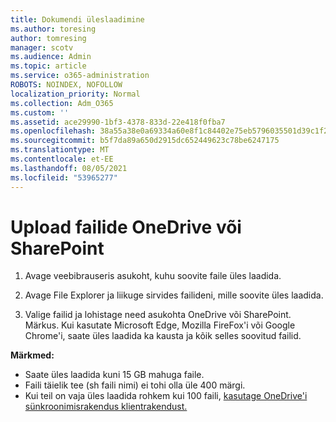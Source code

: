 ```yaml
---
title: Dokumendi üleslaadimine
ms.author: toresing
author: tomresing
manager: scotv
ms.audience: Admin
ms.topic: article
ms.service: o365-administration
ROBOTS: NOINDEX, NOFOLLOW
localization_priority: Normal
ms.collection: Adm_O365
ms.custom: ''
ms.assetid: ace29990-1bf3-4378-833d-22e418f0fba7
ms.openlocfilehash: 38a55a38e0a69334a60e8f1c84402e75eb5796035501d39c1f217fe194dae432
ms.sourcegitcommit: b5f7da89a650d2915dc652449623c78be6247175
ms.translationtype: MT
ms.contentlocale: et-EE
ms.lasthandoff: 08/05/2021
ms.locfileid: "53965277"
---
```

# <a name="upload-files-to-onedrive-or-sharepoint"></a>Upload failide OneDrive või SharePoint

1. Avage veebibrauseris asukoht, kuhu soovite faile üles laadida.
    
2. Avage File Explorer ja liikuge sirvides failideni, mille soovite üles laadida.
    
3. Valige failid ja lohistage need asukohta OneDrive või SharePoint. Märkus. Kui kasutate Microsoft Edge, Mozilla FireFox'i või Google Chrome'i, saate üles laadida ka kausta ja kõik selles soovitud failid.
    
**Märkmed:**

- Saate üles laadida kuni 15 GB mahuga faile. 
- Faili täielik tee (sh faili nimi) ei tohi olla üle 400 märgi. 
- Kui teil on vaja üles laadida rohkem kui 100 faili, [kasutage OneDrive'i sünkroonimisrakendus klientrakendust.](https://go.microsoft.com/fwlink/?linkid=866427) 
  

